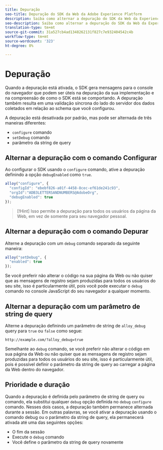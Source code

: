 ```yaml
---
title: Depuração
seo-title: Depuração do SDK da Web da Adobe Experience Platform
description: Saiba como alternar a depuração do SDK da Web da Experience Platform
seo-description: Saiba como alternar a depuração do SDK da Web da Experience Platform
translation-type: tm+mt
source-git-commit: 31a527cb4ad1348262131f827c7e932404542c4b
workflow-type: tm+mt
source-wordcount: '323'
ht-degree: 0%

---
```



# Depuração

Quando a depuração está ativada, o SDK gera mensagens para o console do navegador que podem ser úteis na depuração da sua implementação e na compreensão de como o SDK está se comportando. A depuração também resulta em uma validação síncrona do lado do servidor dos dados coletados em relação ao schema que você configurou.

A depuração está desativada por padrão, mas pode ser alternada de três maneiras diferentes:

* `configure` comando
* `setDebug` comando
* parâmetro da string de query

## Alternar a depuração com o comando Configurar

Ao configurar o SDK usando o `configure` comando, ative a depuração definindo a opção `debugEnabled` como `true`.

```javascript
alloy("configure", {
  "configId": "ebebf826-a01f-4458-8cec-ef61de241c93",
  "orgId":"ADB3LETTERSANDNUMBERS@AdobeOrg",
  "debugEnabled": true
});
```

>[!Hint]
>Isso permite a depuração para todos os usuários da página da Web, em vez de somente para seu navegador pessoal.

## Alternar a depuração com o comando Depurar

Alterne a depuração com um `debug` comando separado da seguinte maneira:

```javascript
alloy("setDebug", {
  "enabled": true
});
```

Se você preferir não alterar o código na sua página da Web ou não quiser que as mensagens de registro sejam produzidas para todos os usuários do seu site, isso é particularmente útil, pois você pode executar o `debug` comando no console JavaScript do seu navegador a qualquer momento.

## Alternar a depuração com um parâmetro de string de query

Alterne a depuração definindo um parâmetro de string de `alloy_debug` query para `true` ou `false` como segue:

```HTTP
http://example.com/?alloy_debug=true
```

Semelhante ao `debug` comando, se você preferir não alterar o código em sua página da Web ou não quiser que as mensagens de registro sejam produzidas para todos os usuários do seu site, isso é particularmente útil, pois é possível definir o parâmetro da string de query ao carregar a página da Web dentro do navegador.

## Prioridade e duração

Quando a depuração é definida pelo parâmetro de string de query ou comando, ela substitui qualquer `debug` opção definida no `debug` `configure` comando. Nesses dois casos, a depuração também permanece alternada durante a sessão. Em outras palavras, se você ativar a depuração usando o comando debug ou o parâmetro da string de query, ela permanecerá ativada até uma das seguintes opções:

* O fim da sessão
* Execute o `debug` comando
* Você define o parâmetro da string de query novamente
